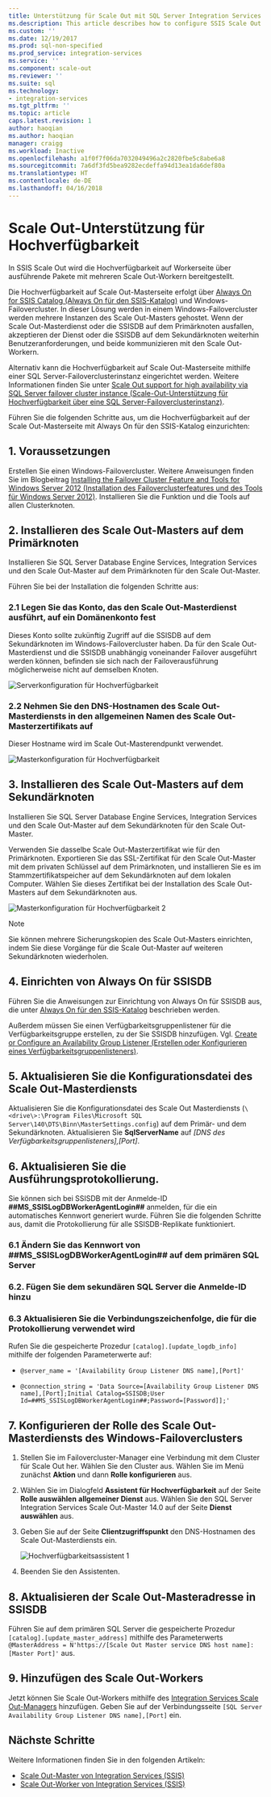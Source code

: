 ```yaml
---
title: Unterstützung für Scale Out mit SQL Server Integration Services (SSIS) für Hochverfügbarkeit | Microsoft-Dokumentation
ms.description: This article describes how to configure SSIS Scale Out for high availability
ms.custom: ''
ms.date: 12/19/2017
ms.prod: sql-non-specified
ms.prod_service: integration-services
ms.service: ''
ms.component: scale-out
ms.reviewer: ''
ms.suite: sql
ms.technology:
- integration-services
ms.tgt_pltfrm: ''
ms.topic: article
caps.latest.revision: 1
author: haoqian
ms.author: haoqian
manager: craigg
ms.workload: Inactive
ms.openlocfilehash: a1f0f7f06da7032049496a2c2820fbe5c8abe6a8
ms.sourcegitcommit: 7a6df3fd5bea9282ecdeffa94d13ea1da6def80a
ms.translationtype: HT
ms.contentlocale: de-DE
ms.lasthandoff: 04/16/2018
---
```

# <a name="scale-out-support-for-high-availability"></a>Scale Out-Unterstützung für Hochverfügbarkeit

In SSIS Scale Out wird die Hochverfügbarkeit auf Workerseite über ausführende Pakete mit mehreren Scale Out-Workern bereitgestellt.

Die Hochverfügbarkeit auf Scale Out-Masterseite erfolgt über [Always On for SSIS Catalog (Always On für den SSIS-Katalog)](../catalog/ssis-catalog.md#always-on-for-ssis-catalog-ssisdb) und Windows-Failovercluster. In dieser Lösung werden in einem Windows-Failovercluster werden mehrere Instanzen des Scale Out-Masters gehostet. Wenn der Scale Out-Masterdienst oder die SSISDB auf dem Primärknoten ausfallen, akzeptieren der Dienst oder die SSISDB auf dem Sekundärknoten weiterhin Benutzeranforderungen, und beide kommunizieren mit den Scale Out-Workern.

Alternativ kann die Hochverfügbarkeit auf Scale Out-Masterseite mithilfe einer SQL Server-Failoverclusterinstanz eingerichtet werden. Weitere Informationen finden Sie unter [Scale Out support for high availability via SQL Server failover cluster instance (Scale-Out-Unterstützung für Hochverfügbarkeit über eine SQL Server-Failoverclusterinstanz)](scale-out-failover-cluster-instance.md).

Führen Sie die folgenden Schritte aus, um die Hochverfügbarkeit auf der Scale Out-Masterseite mit Always On für den SSIS-Katalog einzurichten:

## <a name="1-prerequisites"></a>1. Voraussetzungen
Erstellen Sie einen Windows-Failovercluster. Weitere Anweisungen finden Sie im Blogbeitrag [Installing the Failover Cluster Feature and Tools for Windows Server 2012 (Installation des Failoverclusterfeatures und des Tools für Windows Server 2012)](http://blogs.msdn.com/b/clustering/archive/2012/04/06/10291601.aspx). Installieren Sie die Funktion und die Tools auf allen Clusterknoten.

## <a name="2-install-scale-out-master-on-the-primary-node"></a>2. Installieren des Scale Out-Masters auf dem Primärknoten
Installieren Sie SQL Server Database Engine Services, Integration Services und den Scale Out-Master auf dem Primärknoten für den Scale Out-Master. 

Führen Sie bei der Installation die folgenden Schritte aus:

### <a name="21-set-the-account-running-scale-out-master-service-to-a-domain-account"></a>2.1 Legen Sie das Konto, das den Scale Out-Masterdienst ausführt, auf ein Domänenkonto fest
Dieses Konto sollte zukünftig Zugriff auf die SSISDB auf dem Sekundärknoten im Windows-Failovercluster haben. Da für den Scale Out-Masterdienst und die SSISDB unabhängig voneinander Failover ausgeführt werden können, befinden sie sich nach der Failoverausführung möglicherweise nicht auf demselben Knoten.

![Serverkonfiguration für Hochverfügbarkeit](media/ha-server-config.PNG)

### <a name="22-include-the-dns-host-name-for-the-scale-out-master-service-in-the-cns-of-the-scale-out-master-certificate"></a>2.2 Nehmen Sie den DNS-Hostnamen des Scale Out-Masterdiensts in den allgemeinen Namen des Scale Out-Masterzertifikats auf

Dieser Hostname wird im Scale Out-Masterendpunkt verwendet. 

![Masterkonfiguration für Hochverfügbarkeit](media/ha-master-config.PNG)

## <a name="3-install-scale-out-master-on-the-secondary-node"></a>3. Installieren des Scale Out-Masters auf dem Sekundärknoten
Installieren Sie SQL Server Database Engine Services, Integration Services und den Scale Out-Master auf dem Sekundärknoten für den Scale Out-Master. 

Verwenden Sie dasselbe Scale Out-Masterzertifikat wie für den Primärknoten. Exportieren Sie das SSL-Zertifikat für den Scale Out-Master mit dem privaten Schlüssel auf dem Primärknoten, und installieren Sie es im Stammzertifikatspeicher auf dem Sekundärknoten auf dem lokalen Computer. Wählen Sie dieses Zertifikat bei der Installation des Scale Out-Masters auf dem Sekundärknoten aus.

![Masterkonfiguration für Hochverfügbarkeit 2](media/ha-master-config2.PNG)

> [!NOTE]
> Sie können mehrere Sicherungskopien des Scale Out-Masters einrichten, indem Sie diese Vorgänge für die Scale Out-Master auf weiteren Sekundärknoten wiederholen.

## <a name="4-set-up-ssisdb-always-on"></a>4. Einrichten von Always On für SSISDB

Führen Sie die Anweisungen zur Einrichtung von Always On für SSISDB aus, die unter [Always On für den SSIS-Katalog](../catalog/ssis-catalog.md#always-on-for-ssis-catalog-ssisdb) beschrieben werden.

Außerdem müssen Sie einen Verfügbarkeitsgruppenlistener für die Verfügbarkeitsgruppe erstellen, zu der Sie SSISDB hinzufügen. Vgl. [Create or Configure an Availability Group Listener (Erstellen oder Konfigurieren eines Verfügbarkeitsgruppenlisteners)](../../database-engine/availability-groups/windows/create-or-configure-an-availability-group-listener-sql-server.md).

## <a name="5-update-the-scale-out-master-service-configuration-file"></a>5. Aktualisieren Sie die Konfigurationsdatei des Scale Out-Masterdiensts
Aktualisieren Sie die Konfigurationsdatei des Scale Out Masterdiensts (`\<drive\>:\Program Files\Microsoft SQL Server\140\DTS\Binn\MasterSettings.config`) auf dem Primär- und dem Sekundärknoten. Aktualisieren Sie **SqlServerName** auf *[DNS des Verfügbarkeitsgruppenlisteners],[Port]*.

## <a name="6-enable-package-execution-logging"></a>6. Aktualisieren Sie die Ausführungsprotokollierung.

Sie können sich bei SSISDB mit der Anmelde-ID **##MS_SSISLogDBWorkerAgentLogin##** anmelden, für die ein automatisches Kennwort generiert wurde. Führen Sie die folgenden Schritte aus, damit die Protokollierung für alle SSISDB-Replikate funktioniert.

### <a name="61-change-the-password-of-msssislogdbworkeragentlogin-on-the-primary-sql-server"></a>6.1 Ändern Sie das Kennwort von **##MS_SSISLogDBWorkerAgentLogin##** auf dem primären SQL Server

### <a name="62-add-the-login-to-the-secondary-sql-server"></a>6.2. Fügen Sie dem sekundären SQL Server die Anmelde-ID hinzu

### <a name="63-update-the-connection-string-used-for-logging"></a>6.3 Aktualisieren Sie die Verbindungszeichenfolge, die für die Protokollierung verwendet wird
Rufen Sie die gespeicherte Prozedur `[catalog].[update_logdb_info]` mithilfe der folgenden Parameterwerte auf:

-   `@server_name = '[Availability Group Listener DNS name],[Port]' `

-   `@connection_string = 'Data Source=[Availability Group Listener DNS name],[Port];Initial Catalog=SSISDB;User Id=##MS_SSISLogDBWorkerAgentLogin##;Password=[Password]];'`

## <a name="7-configure-the-scale-out-master-service-role-of-the-windows-failover-cluster"></a>7. Konfigurieren der Rolle des Scale Out-Masterdiensts des Windows-Failoverclusters

1.  Stellen Sie im Failovercluster-Manager eine Verbindung mit dem Cluster für Scale Out her. Wählen Sie den Cluster aus. Wählen Sie im Menü zunächst **Aktion** und dann **Rolle konfigurieren** aus.

2.  Wählen Sie im Dialogfeld **Assistent für Hochverfügbarkeit** auf der Seite **Rolle auswählen** **allgemeiner Dienst** aus. Wählen Sie den SQL Server Integration Services Scale Out-Master 14.0 auf der Seite **Dienst auswählen** aus.

3.  Geben Sie auf der Seite **Clientzugriffspunkt** den DNS-Hostnamen des Scale Out-Masterdiensts ein.

    ![Hochverfügbarkeitsassistent 1](media/ha-wizard1.PNG)

4.  Beenden Sie den Assistenten.

## <a name="8-update-the-scale-out-master-address-in-ssisdb"></a>8. Aktualisieren der Scale Out-Masteradresse in SSISDB

Führen Sie auf dem primären SQL Server die gespeicherte Prozedur `[catalog].[update_master_address]` mithilfe des Parameterwerts `@MasterAddress = N'https://[Scale Out Master service DNS host name]:[Master Port]'` aus. 

## <a name="9-add-the-scale-out-workers"></a>9. Hinzufügen des Scale Out-Workers

Jetzt können Sie Scale Out-Workers mithilfe des [Integration Services Scale Out-Managers](integration-services-ssis-scale-out-manager.md) hinzufügen. Geben Sie auf der Verbindungsseite `[SQL Server Availability Group Listener DNS name],[Port]` ein.

## <a name="next-steps"></a>Nächste Schritte
Weitere Informationen finden Sie in den folgenden Artikeln:
-   [Scale Out-Master von Integration Services (SSIS)](integration-services-ssis-scale-out-master.md)
-   [Scale Out-Worker von Integration Services (SSIS)](integration-services-ssis-scale-out-worker.md)